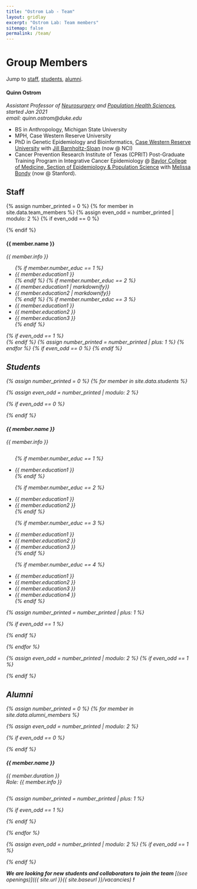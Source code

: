 ```yaml
---
title: "Ostrom Lab - Team"
layout: gridlay
excerpt: "Ostrom Lab: Team members"
sitemap: false
permalink: /team/
---
```


# Group Members

Jump to [staff](#staff), [students](#master-and-bachelor-students), [alumni](#alumni).

<div class="row">
  <div class="social" style="float: right"> <a href="https://orcid.org/0000-0003-3469-7558"> <img src="https://ostrom-lab.github.io/images/512px-ORCID_iD.svg.png" height=15 width=15 class="img-responsive"></a>   <a href="https://twitter.com/qostrom"> <img src="https://ostrom-lab.github.io/images/Twitter_new_X_logo.png" height=15 width=15 class="img-responsive"></a> </div>
  <h4>Quinn Ostrom  </h4> 
  <i>Assistant Professor of <a href="https://neurosurgery.duke.edu/">Neurosurgery</a> and <a href="https://populationhealth.duke.edu/">Population Health Sciences</a>, started Jan 2021 <br>email: quinn.ostrom@duke.edu</i> 
  <ul style="overflow: hidden">
  <li> BS in Anthropology, Michigan State University </li>
  <li> MPH, Case Western Reserve University</li>
  <li> PhD in Genetic Epidemiology and Bioinformatics, <a href="https://case.edu/medicine/pqhs/">Case Western Reserve University</a> with <a href="https://dceg.cancer.gov/about/staff-directory/barnholtz-sloan-jill">Jill Barnholtz-Sloan</a> (now @ NCI) </li>
 <li> Cancer Prevention Research Institute of Texas (CPRIT) Post-Graduate Training Program in Integrative Cancer Epidemiology @ <a href="https://www.bcm.edu/departments/medicine/sections/epidemiology-and-population-sciences">Baylor College of Medicine, Section of Epidemiology & Population Science</a> with <a href="https://med.stanford.edu/profiles/melissa-bondy">Melissa Bondy</a> (now @ Stanford).
 </li>
  </ul>
</div>

## Staff

{% assign number_printed = 0 %}
{% for member in site.data.team_members %}
{% assign even_odd = number_printed | modulo: 2 %}
{% if even_odd == 0 %}
<div class="row">
{% endif %}
<div class="col-sm-6 clearfix">
  <h4>{{ member.name }}</h4>
  <i>{{ member.info }} <!--<br>email: <{{ member.email }}></i> -->
  <ul style="overflow: hidden">
  {% if member.number_educ == 1 %}
  <li> {{ member.education1 }} </li>
  {% endif %}
  {% if member.number_educ == 2 %}
  <li> {{ member.education1 | markdownify}} </li>
  <li> {{ member.education2 | markdownify}} </li>
  {% endif %}
  {% if member.number_educ == 3 %}
  <li> {{ member.education1 }} </li>
  <li> {{ member.education2 }} </li>
  <li> {{ member.education3 }} </li>
  {% endif %}
  </ul>
</div>
{% if even_odd == 1 %}
</div>
{% endif %}
{% assign number_printed = number_printed | plus: 1 %}
{% endfor %}
{% if even_odd == 0 %}
</div>
{% endif %}

## Students

{% assign number_printed = 0 %}
{% for member in site.data.students %}

{% assign even_odd = number_printed | modulo: 2 %}

{% if even_odd == 0 %}
<div class="row">
{% endif %}

<div class="col-sm-6 clearfix">
<h4>{{ member.name }}</h4>
<i>{{ member.info }} <!-- <br>email: <{{ member.email }}></i> -->
<ul style="overflow: hidden">

{% if member.number_educ == 1 %}
<li> {{ member.education1 }} </li>
{% endif %}

{% if member.number_educ == 2 %}
<li> {{ member.education1 }} </li>
<li> {{ member.education2 }} </li>
{% endif %}

{% if member.number_educ == 3 %}
<li> {{ member.education1 }} </li>
<li> {{ member.education2 }} </li>
<li> {{ member.education3 }} </li>
{% endif %}

{% if member.number_educ == 4 %}
<li> {{ member.education1 }} </li>
<li> {{ member.education2 }} </li>
<li> {{ member.education3 }} </li>
<li> {{ member.education4 }} </li>
{% endif %}

</ul>
</div>

{% assign number_printed = number_printed | plus: 1 %}

{% if even_odd == 1 %}
</div>
{% endif %}

{% endfor %}

{% assign even_odd = number_printed | modulo: 2 %}
{% if even_odd == 1 %}
</div>
{% endif %}


## Alumni

{% assign number_printed = 0 %}
{% for member in site.data.alumni_members %}

{% assign even_odd = number_printed | modulo: 2 %}

{% if even_odd == 0 %}
<div class="row">
{% endif %}

<div class="col-sm-6 clearfix">
<h4>{{ member.name }}</h4>
<i>{{ member.duration }} <br> Role: {{ member.info }}</i>
<ul style="overflow: hidden">

</ul>
</div>

{% assign number_printed = number_printed | plus: 1 %}

{% if even_odd == 1 %}
</div>
{% endif %}

{% endfor %}

{% assign even_odd = number_printed | modulo: 2 %}
{% if even_odd == 1 %}
</div>
{% endif %}

**We are looking for new students and collaborators to join the team** [(see openings)]({{ site.url }}{{ site.baseurl }}/vacancies) **!**

